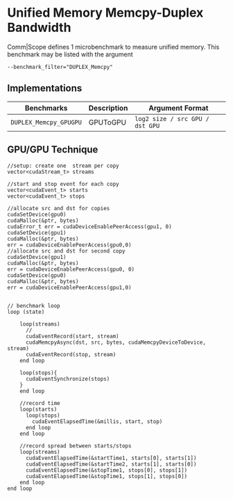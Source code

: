 # Unified Memory Memcpy-Duplex Bandwidth

Comm|Scope defines 1 microbenchmark to measure unified memory.
This benchmark may be listed with the argument
    
    --benchmark_filter="DUPLEX_Memcpy"

## Implementations

|Benchmarks|Description|Argument Format|
|-|-|-|
| `DUPLEX_Memcpy_GPUGPU` | GPUToGPU | `log2 size / src GPU / dst GPU` |

## GPU/GPU Technique

```
//setup: create one  stream per copy
vector<cudaStream_t> streams

//start and stop event for each copy
vector<cudaEvent_t> starts
vector<cudaEvent_t> stops

//allocate src and dst for copies
cudaSetDevice(gpu0)
cudaMalloc(&ptr, bytes)
cudaError_t err = cudaDeviceEnablePeerAccess(gpu1, 0)
cudaSetDevice(gpu1)
cudaMalloc(&ptr, bytes)
err = cudaDeviceEnablePeerAccess(gpu0,0)
//allocate src and dst for second copy
cudaSetDevice(gpu1)
cudaMalloc(&ptr, bytes)
err = cudaDeviceEnablePeerAccess(gpu0, 0)
cudaSetDevice(gpu0)
cudaMalloc(&ptr, bytes)
err = cudaDeviceEnablePeerAccess(gpu1,0)


// benchmark loop
loop (state)

    loop(streams)
      //
      cudaEventRecord(start, stream)
      cudaMemcpyAsync(dst, src, bytes, cudaMemcpyDeviceToDevice, stream)
      cudaEventRecord(stop, stream)
    end loop

    loop(stops){
      cudaEventSynchronize(stops)
    }
    end loop

    //record time
    loop(starts)
      loop(stops)
        cudaEventElapsedTime(&millis, start, stop)
      end loop
    end loop

    //record spread between starts/stops
    loop(streams)
      cudaEventElapsedTime(&startTime1, starts[0], starts[1])
      cudaEventElapsedTime(&startTime2, starts[1], starts[0])
      cudaEventElapsedTime(&stopTime1, stops[0], stops[1])
      cudaEventElapsedTime(&stopTime1, stops[1], stops[0])
    end loop
end loop
```
